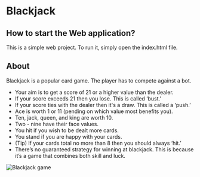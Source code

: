 # Blackjack

## How to start the Web application?
This is a simple web project. To run it, simply open the index.html file.

## About

Blackjack is a popular card game. The player has to compete against a bot.

* Your aim is to get a score of 21 or a higher value than the dealer.
* If your score exceeds 21 then you lose. This is called ‘bust.’
* If your score ties with the dealer then it's a draw. This is called a ‘push.’
* Ace is worth 1 or 11 (pending on which value most benefits you).
* Ten, jack, queen, and king are worth 10.
* Two - nine have their face values.
* You hit if you wish to be dealt more cards.
* You stand if you are happy with your cards.
* (Tip) If your cards total no more than 8 then you should always ‘hit.’
* There’s no guaranteed strategy for winning at blackjack. This is because it’s a game that combines both skill and luck.


![Blackjack game](https://i.ytimg.com/vi/DCMA4olYm1c/maxresdefault.jpg)
